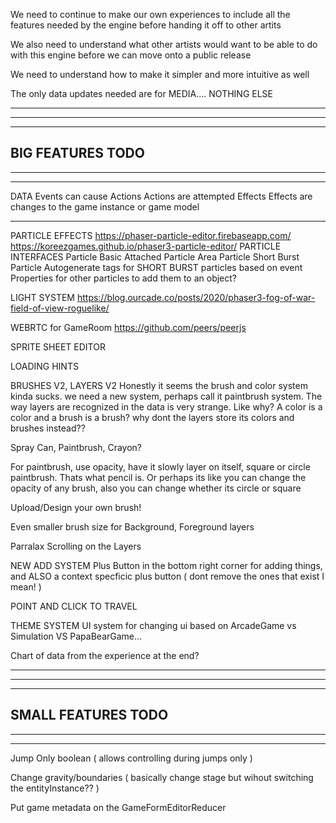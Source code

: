We need to continue to make our own experiences to include all the features needed by the engine before handing it off to other artits

We also need to understand what other artists would want to be able to do with this engine before we can move onto a public release

We need to understand how to make it simpler and more intuitive as well

The only data updates needed are for MEDIA.... NOTHING ELSE

--------------------------------------------------------------------------------------
--------------------------------------------------------------------------------------
--------------------------------------------------------------------------------------
BIG FEATURES TODO
--------------------------------------------------------------------------------------
--------------------------------------------------------------------------------------
--------------------------------------------------------------------------------------

DATA
  Events can cause Actions
  Actions are attempted Effects
  Effects are changes to the game instance or game model

----

PARTICLE EFFECTS
https://phaser-particle-editor.firebaseapp.com/
https://koreezgames.github.io/phaser3-particle-editor/ 
  PARTICLE INTERFACES
    Particle Basic
    Attached Particle
    Area Particle
    Short Burst Particle
Autogenerate tags for SHORT BURST particles based on event
Properties for other particles to add them to an object?

LIGHT SYSTEM
https://blog.ourcade.co/posts/2020/phaser3-fog-of-war-field-of-view-roguelike/

WEBRTC for GameRoom
https://github.com/peers/peerjs

SPRITE SHEET EDITOR

LOADING HINTS

BRUSHES V2, LAYERS V2
  Honestly it seems the brush and color system kinda sucks. 
  we need a new system, perhaps call it paintbrush system. The way layers are recognized in the data is very strange. Like why? A color is a color and a brush is a brush? why dont the layers store its colors and brushes instead??

  Spray Can, Paintbrush, Crayon?

  For paintbrush, use opacity, have it slowly layer on itself, square or circle paintbrush. Thats what pencil is. Or perhaps its like you can change the opacity of any brush, also you can change whether its circle or square

  Upload/Design your own brush!

  Even smaller brush size for Background, Foreground layers

  Parralax Scrolling on the Layers

NEW ADD SYSTEM
  Plus Button in the bottom right corner for adding things, and ALSO a context specficic plus button ( dont remove the ones that exist I mean! )

POINT AND CLICK TO TRAVEL

THEME SYSTEM
  UI system for changing ui based on ArcadeGame vs Simulation VS PapaBearGame...

Chart of data from the experience at the end?

--------------------------------------------------------------------------------------
--------------------------------------------------------------------------------------
--------------------------------------------------------------------------------------
SMALL FEATURES TODO
--------------------------------------------------------------------------------------
--------------------------------------------------------------------------------------
--------------------------------------------------------------------------------------

Jump Only boolean ( allows controlling during jumps only )

Change gravity/boundaries ( basically change stage but wihout switching the entityInstance?? )

Put game metadata on the GameFormEditorReducer

